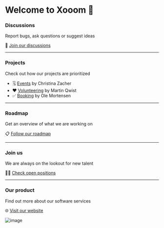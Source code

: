 # Welcome to Xooom 👋

### Discussions
Report bugs, ask questions or suggest ideas

💬 [Join our discussions](https://github.com/orgs/xooom-community/discussions)

---

### Projects
Check out how our projects are prioritized

- 🗓️ [Events](https://github.com/orgs/xooom-community/projects/3/views/1) by Christina Zacher
- ❤️ [Volunteering](https://github.com/orgs/xooom-community/projects/2) by Martin Qwist
- ✅ [Booking](https://github.com/orgs/xooom-community/projects/4/views/1) by Ole Mortensen

---

### Roadmap
Get an overview of what we are working on

📋 [Follow our roadmap](https://github.com/orgs/xooom-community/projects/1/views/1)

---

### Join us
We are always on the lookout for new talent

🧑‍💻 [Check open positions](https://xooom.dk/jobs)

---

### Our product
Find out more about our software services

🌐 [Visit our website](https://xooom.dk)

![image](https://github.com/xooom-community/.github/assets/11291103/1043c6b9-b20c-45a5-a241-c1d53df35b21)

